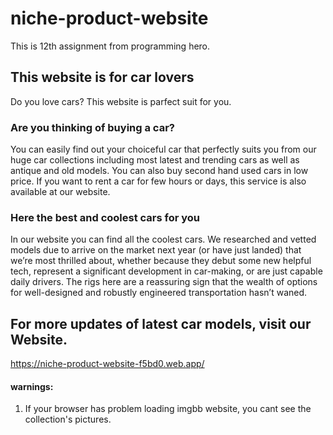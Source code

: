 # niche-product-website
This is 12th assignment from programming hero.

## This website is for car lovers 
Do you love cars? This website is parfect suit for you.

### Are you thinking of buying a car?
You can easily find out your choiceful car that perfectly suits you from our huge car collections including most latest and trending cars as well as antique and old models. You can also buy second hand used cars in low price. If you want to rent a car for few hours or days, this service is also available at our website.

### Here the best and coolest cars for you
In our website you can find all the coolest cars. We researched and vetted models due to arrive on the market next year (or have just landed) that we’re most thrilled about, whether because they debut some new helpful tech, represent a significant development in car-making, or are just capable daily drivers. The rigs here are a reassuring sign that the wealth of options for well-designed and robustly engineered transportation hasn’t waned. 

## For more updates of latest car models, visit our Website.
https://niche-product-website-f5bd0.web.app/

#### warnings:
1. If your browser has problem loading imgbb website, you cant see the collection's pictures.